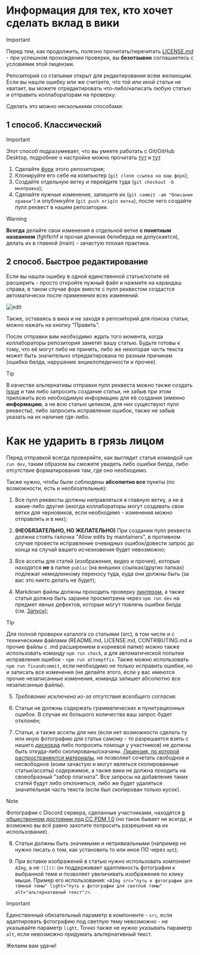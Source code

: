 <!-- markdownlint-disable MD025 -->
# Информация для тех, кто хочет сделать вклад в вики

> [!IMPORTANT]
> Перед тем, как продолжить, полезно прочитать/перечитать [LICENSE.md](https://github.com/play2go/wiki/blob/main/LICENSE.md) - при успешном прохождении проверки, вы **безотзывно** соглашаетесь с условиями этой лицензии.

Репозиторий со статьями открыт для редактирования всем желающим. Если вы нашли ошибку или же считаете, что той или иной статьи не хватает, вы можете отредактировать что-либо/написать любую статью и отправить коллабораторам на проверку.

Сделать это можно несколькими способами:

## 1 способ. Классический

> [!IMPORTANT]
> Этот способ подразумевает, что вы умеете работать с Git/GitHub Desktop, подробнее о настройке можно прочитать [тут](https://git-scm.com/book/en/v2/Getting-Started-First-Time-Git-Setup) и [тут](https://docs.github.com/ru/desktop/configuring-and-customizing-github-desktop/configuring-git-for-github-desktop)

1. Сделайте [форк](https://github.com/play2go/wiki/fork) этого репозитория;
2. Клонируйте его себе на компьютер (`git clone ссылка на ваш форк`);
3. Создайте отдельную ветку и перейдите туда (`git checkout -b мояправка`);
4. Сделайте нужные изменения, запишите их (`git commit -am "Описание правки"`) и опубликуйте (`git push origin ветка`), после чего создайте пулл реквест в нашем репозитории.

> [!WARNING]
> **Всегда** делайте свои изменения в отдельной ветке **с понятным названием** (fghfkrhf и прочая длинная белиберда не допускается), делать их в главной (main) - зачастую плохая практика.

## 2 способ. Быстрое редактирование

Если вы нашли ошибку в одной единственной статье/хотите её расширить - просто откройте нужный файл и нажмите на карандаш справа, в таком случае форк вместе с пулл реквестом создастся автоматически после применения всех изменений.

![edit](/src/public/contributing/edit.png)

Также, оставаясь в вики и не заходя в репозиторий для поиска статьи, можно нажать на кнопку "Править".

После отправки вам необходимо ждать того момента, когда коллабораторы репозитория заметят вашу статью. Будьте готовы к тому, что её могут либо не принять, либо же некоторая часть текста может быть значительно отредактирована по разным причинам (ошибки билда, нарушение энциклопедичности и прочее).

> [!TIP]
> В качестве альтернативы отправки пулл реквеста можно также создать [Issue](https://github.com/play2go/wiki/issues) и там либо запросить создание статьи, не забыв при этом приложить всю необходимую информацию для её создания (именно **информацию**, а не всю статью целиком, для них существуют пулл реквесты), либо запросить исправление ошибок, также не забыв указать на их наличие где-либо.

# Как не ударить в грязь лицом

Перед отправкой всегда проверяйте, как выглядит статья командой `npm run dev`, таким образом вы сможете увидеть либо ошибки билда, либо отсутствие форматирования там, где оно необходимо.

Также нужно, чтобы были соблюдены **абсолютно все** пункты (по возможности, есть и необязательные):

1. Все пулл реквесты должны направляться в главную ветку, а не в какие-либо другие (иногда коллабораторы могут создавать свои ветки для черновиков, если необходимо - изменения можно отправлять и в них);

2. **(НЕОБЯЗАТЕЛЬНО, НО ЖЕЛАТЕЛЬНО)** При создании пулл реквеста должна стоять галочка "Allow edits by maintainers", в противном случае провести исправление очевидных ошибок/довести запрос до конца на случай вашего исчезновения будет невозможно;

3. Все ассеты для статей (изображения, видео и прочее), которые находятся **не** в папке `public` (на внешних ссылках/других папках) подлежат немедленному переносу туда, куда они должны быть (за вас это никто делать не будет);

4. Markdown файлы должны проходить проверку [линтером](https://marketplace.visualstudio.com/items?itemName=DavidAnson.vscode-markdownlint), а также статья должна быть заранее просмотрена через `npm run dev` на предмет явных дефектов, которые могут повлечь ошибки билда (см. [Запуск](https://github.com/play2go/wiki#%D0%B7%D0%B0%D0%BF%D1%83%D1%81%D0%BA));

> [!TIP]
> Для полной проверки каталога со статьями (src), в том числе и с техническими файлами (README.md, LICENSE.md, CONTRIBUTING.md и прочие файлы с .md расширением в корневой папке) можно также использовать команду `npm run check`, а для автоматической попытки исправления ошибок - `npm run attemptfix`. Также можно использовать `npm run fixandcommit`, если необходимо не только исправить ошибки, но и записать все изменения (не делайте этого, если у вас имеются прочие незаписанные изменения, команда запишет абсолютно все незаписанные файлы).

5. *Требование исключено из-за отсутствия всеобщего согласия.* <!-- **(НЕОБЯЗАТЕЛЬНО, НО ЖЕЛАТЕЛЬНО)** Отсутствие буквы **Ё** в тех словах, где она должна быть, считается недостатком оформления статьи (преднамеренная/непреднамеренная замена на **Е** не возбраняется), и в случае нарушения этого пункта коллабораторы оставляют за собой право на [ёфикацию](https://ru.wikipedia.org/wiki/%D0%81%D1%84%D0%B8%D0%BA%D0%B0%D1%82%D0%BE%D1%80) текста; -->

6. Статьи не должны содержать грамматических и пунктуационных ошибок. В случае их большого количества ваш запрос будет отклонён;

7. Статьи, а также ассеты для них (если нет возможности сделать ту или иную фотографию для статьи самому - то разрешается взять с нашего [дискорда](https://discord.gg/play2go) либо попросить помощи у участников) не должны быть откуда-либо скопированы/скачаны. [Лицензия, по которой распространяются материалы](https://github.com/play2go/wiki/blob/main/LICENSE.md), не позволяет сочетать свободное и несвободное (коим зачастую и могут являться скопированные статьи/ассеты) содержимое, а также вики не должна походить на своеобразный "забор плагиата". Все запросы на добавление таких статей будут либо отклоняться, либо же будет удаляться значительная часть текста (если был скопирован только кусок).

> [!NOTE]
> Фотографии с Discord сервера, сделанные участниками, находятся [в общественном достоянии под CC PDM 1.0](https://creativecommons.org/publicdomain/mark/1.0/) (но такое бывает не всегда, и возможно вы всё равно захотите попросить разрешения на их использование).

8. Статьи должны быть значимыми и нетривиальными (например не нужно писать о том, как установить то или иное ПО через `apt`);

9. При вставке изображений в статью нужно использовать компонент `AImg`, а не `![]()`: он поддерживает адаптивность фотографии к выбранной теме и позволяет увеличивать изображения по клику мыши. Пример его использования: `<AImg src="путь к фотографии для тёмной темы" light="путь к фотографии для светлой темы" alt="альтернативный текст"/>`.

> [!IMPORTANT]
> Единственный обязательный параметр в компоненте - `src`, если адаптировать фотографию под светлую тему невозможно - не указывайте параметр `light`. Точно также не нужно указывать параметр `alt`, если невозможно придумать альтернативный текст.

Желаем вам удачи!
